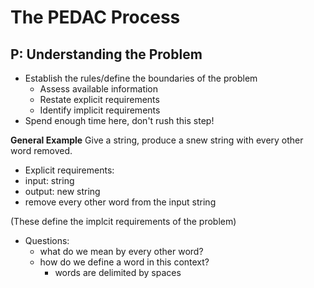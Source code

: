 # The PEDAC Process

## P: Understanding the Problem

- Establish the rules/define the boundaries of the problem
  - Assess available information
  - Restate explicit requirements
  - Identify implicit requirements
- Spend enough time here, don't rush this step!

**General Example**
Give a string, produce a snew string with every other word removed.

- Explicit requirements:
- input: string
- output: new string
- remove every other word from the input string


(These define the implcit requirements of the problem)
- Questions:
  - what do we mean by every other word?
  - how do we define a word in this context?
    - words are delimited by spaces